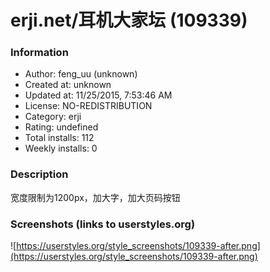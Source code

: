 # erji.net/耳机大家坛 (109339)

### Information
- Author: feng_uu (unknown)
- Created at: unknown
- Updated at: 11/25/2015, 7:53:46 AM
- License: NO-REDISTRIBUTION
- Category: erji
- Rating: undefined
- Total installs: 112
- Weekly installs: 0


### Description
宽度限制为1200px，加大字，加大页码按钮


### Screenshots (links to userstyles.org)
![https://userstyles.org/style_screenshots/109339-after.png](https://userstyles.org/style_screenshots/109339-after.png)


